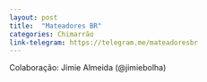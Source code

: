 ```yaml
---
layout: post
title:  "Mateadores BR"
categories: Chimarrão
link-telegram: https://telegram.me/mateadoresbr
---
```

Colaboração: Jimie Almeida (@jimiebolha)
